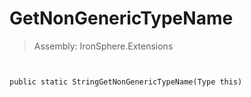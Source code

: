 ﻿

# GetNonGenericTypeName

> Assembly: IronSphere.Extensions



```


public static StringGetNonGenericTypeName(Type this)
```